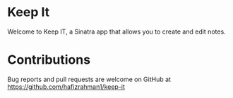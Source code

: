 # Keep It

Welcome to Keep IT, a Sinatra app that allows you to create and edit notes. 


# Contributions

Bug reports and pull requests are welcome on GitHub at https://github.com/hafizrahman1/keep-it

